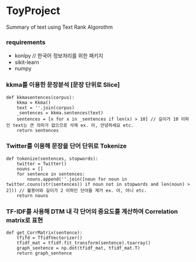 # ToyProject
Summary of text using Text Rank Algorothm


### requirements
+ konlpy // 한국어 정보처리를 위한 패키지
+ sikit-learn
+ numpy

### kkma를 이용한 문장분석 [문장 단위로 Slice]
```
def kkmasentences(corpus):
    kkma = Kkma()
    text = ''.join(corpus)
    _sentences = kkma.sentences(text)
    sentences = [x for x in _sentences if len(x) > 10] // 길이가 10 이하인 text는 큰 의미가 없으므로 삭제 ex. 아, 안녕하세요 etc.
    return sentences
```

### Twitter를 이용해 문장을 단어 단위로 Tokenize
```
def tokenize(sentences, stopwords):
    twitter = Twitter()
    nouns = []
    for sentence in sentences:
        nouns.append(''.join([noun for noun in twitter.couns(str(sentences)) if noun not in stopwords and len(noun) > 2])) // 불용어와 길이가 2 이하인 단어들 제거 ex. 아, 아니 etc.
    return nouns
```

### TF-IDF를 사용해 DTM 내 각 단어의 중요도를 계산하여 Correlation matrix로 표현
```
def get_CorrMatrix(sentence):
    tfifd = TfidfVectorizer()
    tfidf_mat = tfidf.fit_transform(sentence).toarray()
    graph_sentence = np.dot(tfidf_mat, tfidf_mat.T)
    return graph_sentence
```

